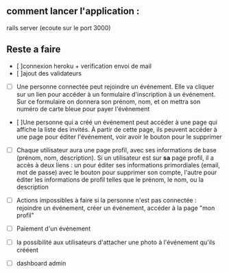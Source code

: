 ## comment lancer l'application :

rails server (ecoute sur le port 3000)



## Reste a faire
- [ ]connexion heroku + verification envoi de mail 
- [ ]ajout des validateurs

- [ ] Une personne connectée peut rejoindre un événement. Elle va cliquer sur un lien pour accéder à un formulaire d'inscription à un événement. Sur ce formulaire on donnera son prénom, nom, et on mettra son numéro de carte bleue pour payer l'événement
- [ ]Une personne qui a créé un événement peut accéder à une page qui affiche la liste des invités. À partir de cette page, ils peuvent accéder à une page pour éditer l'événement, voir avoir le bouton pour le supprimer
- [ ] Chaque utilisateur aura une page profil, avec ses informations de base (prénom, nom, description). Si un utilisateur est sur **sa** page profil, il a accès à deux liens : un pour éditer ses informations primordiales (email, mot de passe) avec le bouton pour supprimer son compte, l'autre pour éditer les informations de profil telles que le prénom, le nom, ou la description
- [ ] Actions impossibles à faire si la personne n'est pas connectée : rejoindre un événement, créer un événement, accéder à la page "mon profil"

- [ ] Paiement d'un événement

- [ ] la possibilité aux utilisateurs d'attacher une photo à l'événement qu'ils crééent

- [ ] dashboard admin
